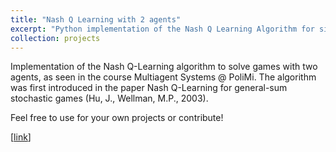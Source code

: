 ```yaml
---
title: "Nash Q Learning with 2 agents"
excerpt: "Python implementation of the Nash Q Learning Algorithm for simple grid-world games with 2 agents.<br/> <img src='/images/nashq.PNG'>"
collection: projects
---
```


Implementation of the Nash Q-Learning algorithm to solve games with two agents, as seen in the course Multiagent Systems @ PoliMi. The algorithm was first introduced in the paper Nash Q-Learning for general-sum stochastic games (Hu, J., Wellman, M.P., 2003).

Feel free to use for your own projects or contribute!

\[[link](https://github.com/jtonglet/Nash-Q-Learning/)\]
